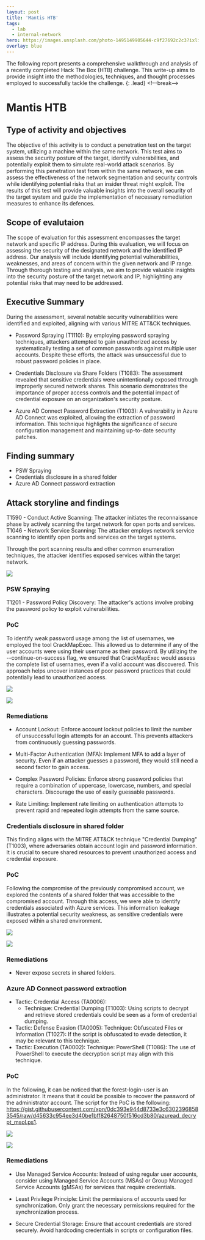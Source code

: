 ```yaml
---
layout: post
title: 'Mantis HTB'
tags:
  - lab
  - internal-network
hero: https://images.unsplash.com/photo-1495149905644-c9f27692c2c3?ixlib=rb-4.0.3&ixid=M3wxMjA3fDB8MHxwaG90by1wYWdlfHx8fGVufDB8fHx8fA%3D%3D&auto=format&fit=crop&w=1475&q=80
overlay: blue
---
```


The following report presents a comprehensive walkthrough and analysis of a recently completed Hack The Box (HTB) challenge. This write-up aims to provide insight into the methodologies, techniques, and thought processes employed to successfully tackle the challenge. {: .lead} <!–-break-–> 

# Mantis HTB

## Type of activity and objectives
The objective of this activity is to conduct a penetration test on the target system, utilizing a machine within the same network. This test aims to assess the security posture of the target, identify vulnerabilities, and potentially exploit them to simulate real-world attack scenarios. 
By performing this penetration test from within the same network, we can assess the effectiveness of the network segmentation and security controls while identifying potential risks that an insider threat might exploit. 
The results of this test will provide valuable insights into the overall security of the target system and guide the implementation of necessary remediation measures to enhance its defences.
## Scope of evalutaion
The scope of evaluation for this assessment encompasses the target network and specific IP address. During this evaluation, we will focus on assessing the security of the designated network and the identified IP address. Our analysis will include identifying potential vulnerabilities, weaknesses, and areas of concern within the given network and IP range. Through thorough testing and analysis, we aim to provide valuable insights into the security posture of the target network and IP, highlighting any potential risks that may need to be addressed.
## Executive Summary
During the assessment, several notable security vulnerabilities were identified and exploited, aligning with various MITRE ATT&CK techniques.

- Password Spraying (T1110): By employing password spraying techniques, attackers attempted to gain unauthorized access by systematically testing a set of common passwords against multiple user accounts. Despite these efforts, the attack was unsuccessful due to robust password policies in place.

- Credentials Disclosure via Share Folders (T1083): The assessment revealed that sensitive credentials were unintentionally exposed through improperly secured network shares. This scenario demonstrates the importance of proper access controls and the potential impact of credential exposure on an organization's security posture.

- Azure AD Connect Password Extraction (T1003): A vulnerability in Azure AD Connect was exploited, allowing the extraction of password information. This technique highlights the significance of secure configuration management and maintaining up-to-date security patches.

## Finding summary
- PSW Spraying
- Credentials disclosure in a shared folder
- Azure AD Connect password extraction
## Attack storyline and findings

T1590 - Conduct Active Scanning: The attacker initiates the reconnaissance phase by actively scanning the target network for open ports and services.
T1046 - Network Service Scanning: The attacker employs network service scanning to identify open ports and services on the target systems.

Through the port scanning results and other common enumeration techniques, the attacker identifies exposed services within the target network.

![](https://raw.githubusercontent.com/blitz0p3rations/blitz0p3rations.github.io/master/uploads/mont1.png)

### PSW Spraying
T1201 - Password Policy Discovery: The attacker's actions involve probing the password policy to exploit vulnerabilities.


### PoC
To identify weak password usage among the list of usernames, we employed the tool CrackMapExec. This allowed us to determine if any of the user accounts were using their username as their password. By utilizing the --continue-on-success flag, we ensured that CrackMapExec would assess the complete list of usernames, even if a valid account was discovered. This approach helps uncover instances of poor password practices that could potentially lead to unauthorized access.

![](https://raw.githubusercontent.com/blitz0p3rations/blitz0p3rations.github.io/master/uploads/mont2.png)

![](https://raw.githubusercontent.com/blitz0p3rations/blitz0p3rations.github.io/master/uploads/mont3.png)

### Remediations
- Account Lockout: Enforce account lockout policies to limit the number of unsuccessful login attempts for an account. This prevents attackers from continuously guessing passwords.

- Multi-Factor Authentication (MFA): Implement MFA to add a layer of security. Even if an attacker guesses a password, they would still need a second factor to gain access.

- Complex Password Policies: Enforce strong password policies that require a combination of uppercase, lowercase, numbers, and special characters. Discourage the use of easily guessable passwords.

- Rate Limiting: Implement rate limiting on authentication attempts to prevent rapid and repeated login attempts from the same source.

### Credentials disclosure in shared folder
This finding aligns with the MITRE ATT&CK technique "Credential Dumping" (T1003), where adversaries obtain account login and password information. It is crucial to secure shared resources to prevent unauthorized access and credential exposure.
### PoC
Following the compromise of the previously compromised account, we explored the contents of a shared folder that was accessible to the compromised account. Through this access, we were able to identify credentials associated with Azure services. This information leakage illustrates a potential security weakness, as sensitive credentials were exposed within a shared environment.

![](https://raw.githubusercontent.com/blitz0p3rations/blitz0p3rations.github.io/master/uploads/mont4.png)

![](https://raw.githubusercontent.com/blitz0p3rations/blitz0p3rations.github.io/master/uploads/mont5.png)

### Remediations
- Never expose secrets in shared folders.

### Azure AD Connect password extraction
- Tactic: Credential Access (TA0006):
  - Technique: Credential Dumping (T1003): Using scripts to decrypt and retrieve stored credentials could be seen as a form of credential dumping.
- Tactic: Defense Evasion (TA0005):
    Technique: Obfuscated Files or Information (T1027): If the script is obfuscated to evade detection, it may be relevant to this technique.
- Tactic: Execution (TA0002):
    Technique: PowerShell (T1086): The use of PowerShell to execute the decryption script may align with this technique.
### PoC
In the following, it can be noticed that the forest-login-user is an administrator. 
It means that it could be possible to recover the password of the administrator account.
The script for the PoC is the following: https://gist.githubusercontent.com/xpn/0dc393e944d8733e3c63023968583545/raw/d45633c954ee3d40be1bff82648750f516cd3b80/azuread_decrypt_msol.ps1.

![](https://raw.githubusercontent.com/blitz0p3rations/blitz0p3rations.github.io/master/uploads/mont6.png)

![](https://raw.githubusercontent.com/blitz0p3rations/blitz0p3rations.github.io/master/uploads/mont7.png)

### Remediations
- Use Managed Service Accounts: Instead of using regular user accounts, consider using Managed Service Accounts (MSAs) or Group Managed Service Accounts (gMSAs) for services that require credentials.

- Least Privilege Principle: Limit the permissions of accounts used for synchronization. Only grant the necessary permissions required for the synchronization process.

- Secure Credential Storage: Ensure that account credentials are stored securely. Avoid hardcoding credentials in scripts or configuration files.
